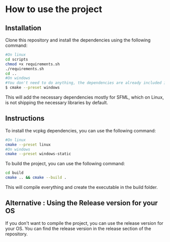 # How to use the project

## Installation

Clone this repository and install the dependencies using the following command:

```bash
#On linux
cd scripts
chmod +x requirements.sh
./requirements.sh
cd ..
#On windows
#You don't need to do anything, the dependencies are already included in the following command :
$ cmake --preset windows
```

This will add the necessary dependencies mostly for SFML, which on Linux, is not shipping the necessary libraries by default.

## Instructions

To install the vcpkg dependencies, you can use the following command:

```bash
#On linux
cmake --preset linux
#On windows
cmake --preset windows-static
```

To build the project, you can use the following command:

```bash
cd build
cmake .. && cmake --build .
```

This will compile everything and create the executable in the build folder.

## Alternative : Using the Release version for your OS

If you don't want to compile the project, you can use the release version for your OS. You can find the release version in the release section of the repository.
